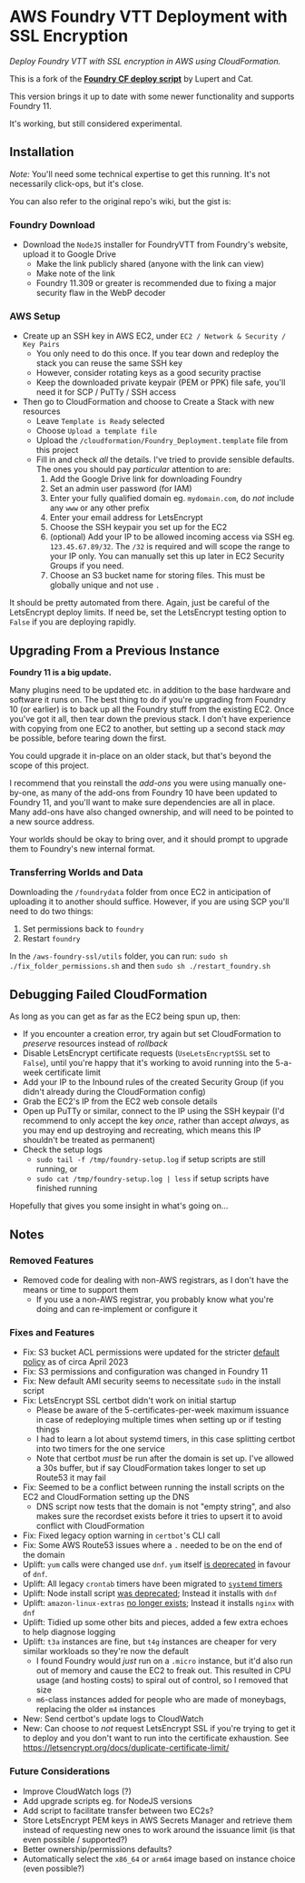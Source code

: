 # AWS Foundry VTT Deployment with SSL Encryption

_Deploy Foundry VTT with SSL encryption in AWS using CloudFormation._

This is a fork of the [**Foundry CF deploy script**](https://github.com/cat-box/aws-foundry-ssl) by Lupert and Cat.

This version brings it up to date with some newer functionality and supports Foundry 11.

It's working, but still considered experimental.

## Installation

_Note:_ You'll need some technical expertise to get this running. It's not necessarily click-ops, but it's close.

You can also refer to the original repo's wiki, but the gist is:

### Foundry Download

- Download the `NodeJS` installer for FoundryVTT from Foundry's website, upload it to Google Drive
  - Make the link publicly shared (anyone with the link can view)
  - Make note of the link
  - Foundry 11.309 or greater is recommended due to fixing a major security flaw in the WebP decoder

### AWS Setup

- Create up an SSH key in AWS EC2, under `EC2 / Network & Security / Key Pairs`
  - You only need to do this once. If you tear down and redeploy the stack you can reuse the same SSH key
  - However, consider rotating keys as a good security practise
  - Keep the downloaded private keypair (PEM or PPK) file safe, you'll need it for SCP / PuTTy / SSH access
- Then go to CloudFormation and choose to Create a Stack with new resources
  - Leave `Template is Ready` selected
  - Choose `Upload a template file`
  - Upload the `/cloudformation/Foundry_Deployment.template` file from this project
  - Fill in and check _all_ the details. I've tried to provide sensible defaults. The ones you should pay _particular_ attention to are:
    1. Add the Google Drive link for downloading Foundry
    2. Set an admin user password (for IAM)
    3. Enter your fully qualified domain eg. `mydomain.com`, do _not_ include any `www` or any other prefix
    4. Enter your email address for LetsEncrypt
    5. Choose the SSH keypair you set up for the EC2
    6. (optional) Add your IP to be allowed incoming access via SSH eg. `123.45.67.89/32`. The `/32` is required and will scope the range to your IP only. You can manually set this up later in EC2 Security Groups if you need.
    7. Choose an S3 bucket name for storing files. This must be globally unique and not use `.`

It should be pretty automated from there. Again, just be careful of the LetsEncrypt deploy limits. If need be, set the LetsEncrypt testing option to `False` if you are deploying rapidly.

## Upgrading From a Previous Instance

**Foundry 11 is a big update.**

Many plugins need to be updated etc. in addition to the base hardware and software it runs on. The best thing to do if you're upgrading from Foundry 10 (or earlier) is to back up all the Foundry stuff from the existing EC2. Once you've got it all, then tear down the previous stack. I don't have experience with copying from one EC2 to another, but setting up a second stack _may_ be possible, before tearing down the first.

You could upgrade it in-place on an older stack, but that's beyond the scope of this project.

I recommend that you reinstall the _add-ons_ you were using manually one-by-one, as many of the add-ons from Foundry 10 have been updated to Foundry 11, and you'll want to make sure dependencies are all in place. Many add-ons have also changed ownership, and will need to be pointed to a new source address.

Your worlds should be okay to bring over, and it should prompt to upgrade them to Foundry's new internal format.

### Transferring Worlds and Data

Downloading the `/foundrydata` folder from once EC2 in anticipation of uploading it to another should suffice. However, if you are using SCP you'll need to do two things:

1. Set permissions back to `foundry`
2. Restart `foundry`

In the `/aws-foundry-ssl/utils` folder, you can run:
`sudo sh ./fix_folder_permissions.sh`
and then
`sudo sh ./restart_foundry.sh`

## Debugging Failed CloudFormation

As long as you can get as far as the EC2 being spun up, then:

- If you encounter a creation error, try again but set CloudFormation to _preserve_ resources instead of _rollback_
- Disable LetsEncrypt certificate requests (`UseLetsEncryptSSL` set to `False`), until you're happy that it's working to avoid running into the 5-a-week certificate limit
- Add your IP to the Inbound rules of the created Security Group (if you didn't already during the CloudFormation config)
- Grab the EC2's IP from the EC2 web console details
- Open up PuTTy or similar, connect to the IP using the SSH keypair (I'd recommend to only accept the key _once_, rather than accept _always_, as you may end up destroying and recreating, which means this IP shouldn't be treated as permanent)
- Check the setup logs
  - `sudo tail -f /tmp/foundry-setup.log` if setup scripts are still running, or
  - `sudo cat /tmp/foundry-setup.log | less` if setup scripts have finished running

Hopefully that gives you some insight in what's going on...

## Notes

### Removed Features

- Removed code for dealing with non-AWS registrars, as I don't have the means or time to support them
  - If you use a non-AWS registrar, you probably know what you're doing and can re-implement or configure it

### Fixes and Features

- Fix: S3 bucket ACL permissions were updated for the stricter [default policy](https://aws.amazon.com/about-aws/whats-new/2022/12/amazon-s3-automatically-enable-block-public-access-disable-access-control-lists-buckets-april-2023/) as of circa April 2023
- Fix: S3 permissions and configuration was changed in Foundry 11
- Fix: New default AMI security seems to necessitate `sudo` in the install script
- Fix: LetsEncrypt SSL certbot didn't work on initial startup
  - Please be aware of the 5-certificates-per-week maximum issuance in case of redeploying multiple times when setting up or if testing things
  - I had to learn a lot about systemd timers, in this case splitting certbot into two timers for the one service
  - Note that certbot _must_ be run after the domain is set up. I've allowed a 30s buffer, but if say CloudFormation takes longer to set up Route53 it may fail
- Fix: Seemed to be a conflict between running the install scripts on the EC2 and CloudFormation setting up the DNS
  - DNS script now tests that the domain is not "empty string", and also makes sure the recordset exists before it tries to upsert it to avoid conflict with CloudFormation
- Fix: Fixed legacy option warning in `certbot`'s CLI call
- Fix: Some AWS Route53 issues where a `.` needed to be on the end of the domain
- Uplift: `yum` calls were changed use `dnf`. `yum` itself [is deprecated](https://github.com/rpm-software-management/yum) in favour of `dnf`.
- Uplift: All legacy `crontab` timers have been migrated to [`systemd` timers](https://wiki.archlinux.org/title/Systemd/Timers)
- Uplift: Node install script [was deprecated](https://github.com/nodesource/distributions); Instead it installs with `dnf`
- Uplift: `amazon-linux-extras` [no longer exists](https://aws.amazon.com/linux/amazon-linux-2023/faqs/); Instead it installs `nginx` with `dnf`
- Uplift: Tidied up some other bits and pieces, added a few extra echoes to help diagnose logging
- Uplift: `t3a` instances are fine, but `t4g` instances are cheaper for very similar workloads so they're now the default
  - I found Foundry would _just_ run on a `.micro` instance, but it'd also run out of memory and cause the EC2 to freak out. This resulted in CPU usage (and hosting costs) to spiral out of control, so I removed that size
  - `m6`-class instances added for people who are made of moneybags, replacing the older `m4` instances
- New: Send certbot's update logs to CloudWatch
- New: Can choose to _not_ request LetsEncrypt SSL if you're trying to get it to deploy and you don't want to run into the certificate exhaustion. See https://letsencrypt.org/docs/duplicate-certificate-limit/

### Future Considerations

- Improve CloudWatch logs (?)
- Add upgrade scripts eg. for NodeJS versions
- Add script to facilitate transfer between two EC2s?
- Store LetsEncrypt PEM keys in AWS Secrets Manager and retrieve them instead of requesting new ones to work around the issuance limit (is that even possible / supported?)
- Better ownership/permissions defaults?
- Automatically select the `x86_64` or `arm64` image based on instance choice (even possible?)
